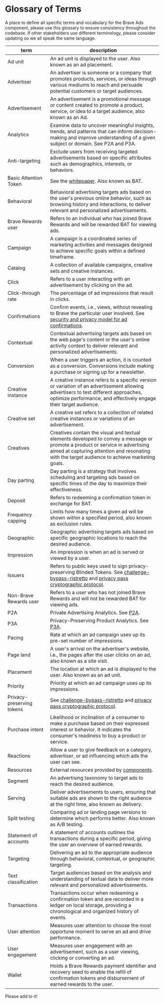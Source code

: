 # Glossary of Terms

A place to define all specific terms and vocabulary for the Brave Ads component, please use this glossary to ensure consistency throughout the codebase. If other stakeholders use different terminology, please consider updating so we all speak the same language.

| term  | description  |
|---|---|
| Ad unit  | An ad unit is displayed to the user. Also known as an ad placement.  |
| Advertiser  | An advertiser is someone or a company that promotes products, services, or ideas through various mediums to reach and persuade potential customers or target audiences.  |
| Advertisement  | An advertisement is a promotional message or content created to promote a product, service, or idea to a target audience, also known as an Ad.  |
| Analytics  | Examine data to uncover meaningful insights, trends, and patterns that can inform decision-making and improve understanding of a given subject or domain. See P2A and P3A.  |
| Anti-targeting  | Exclude users from receiving targeted advertisements based on specific attributes such as demographics, interests, or behaviors.  |
| Basic Attention Token  | See the [whitepaper](https://basicattentiontoken.org/static-assets/documents/BasicAttentionTokenWhitePaper-4.pdf). Also known as BAT.  |
| Behavioral  | Behavioral advertising targets ads based on the user's previous online behavior, such as browsing history and interactions, to deliver relevant and personalized advertisements.  |
| Brave Rewards user  | Refers to an individual who has joined Brave Rewards and will be rewarded BAT for viewing ads.  |
| Campaign  | A campaign is a coordinated series of marketing activities and messages designed to achieve specific goals within a defined timeframe.  |
| Catalog  | A collection of available campaigns, creative sets and creative instances.  |
| Click  | Refers to a user interacting with an advertisement by clicking on the ad.  |
| Click-through rate  | The percentage of ad impressions that result in clicks.  |
| Confirmations  | Confirm events, i.e., views, without revealing to Brave the particular user involved. See [security and privacy model for ad confirmations](https://github.com/brave/brave-browser/wiki/Security-and-privacy-model-for-ad-confirmations).  |
| Contextual  | Contextual advertising targets ads based on the web page's content or the user's online activity context to deliver relevant and personalized advertisements.  |
| Conversion  | When a user triggers an action, it is counted as a conversion. Conversions include making a purchase or signing up for a newsletter.  |
| Creative instance  | A creative instance refers to a specific version or variation of an advertisement allowing advertisers to test different approaches, optimize performance, and effectively engage their target audience.  |
| Creative set  | A creative set refers to a collection of related creative instances or variations of an advertisement.  |
| Creatives  | Creatives contain the visual and textual elements developed to convey a message or promote a product or service in advertising aimed at capturing attention and resonating with the target audience to achieve marketing goals.  |
| Day parting  | Day parting is a strategy that involves scheduling and targeting ads based on specific times of the day to maximize their effectiveness.  |
| Deposit  | Refers to redeeming a confirmation token in exchange for BAT.  |
| Frequency capping  | Limits how many times a given ad will be shown within a specified period, also known as exclusion rules.  |
| Geographic  | Geographic advertising targets ads based on specific geographic locations to reach the desired audience.  |
| Impression  | An impression is when an ad is served or viewed by a user.  |
| Issuers  | Refers to public keys used to sign privacy-preserving Blinded Tokens. See [challenge-bypass-ristretto](https://github.com/brave-intl/challenge-bypass-ristretto) and [privacy pass cryptographic protocol](https://www.petsymposium.org/2018/files/papers/issue3/popets-2018-0026.pdf).  |
| Non-Brave Rewards user  | Refers to a user who has not joined Brave Rewards and will not be rewarded BAT for viewing ads.  |
| P2A  | Private Advertising Analytics. See [P2A](https://github.com/brave/brave-browser/wiki/Randomized-Response-for-Private-Advertising-Analytics).  |
| P3A  | Privacy-Preserving Product Analytics. See [P3A](https://brave.com/privacy-preserving-product-analytics-p3a/).  |
| Pacing  | Rate at which an ad campaign uses up its pre-set number of impressions.  |
| Page land  | A user's arrival on the advertiser's website, i.e., the pages after the user clicks on an ad, also known as a site visit.  |
| Placement  | The location at which an ad is displayed to the user. Also known as an ad unit.  |
| Priority  | Priority at which an ad campaign uses up its impressions.  |
| Privacy-preserving tokens  | See [challenge-bypass-ristretto](https://github.com/brave-intl/challenge-bypass-ristretto) and [privacy pass cryptographic protocol](https://www.petsymposium.org/2018/files/papers/issue3/popets-2018-0026.pdf).  |
| Purchase intent  | Likelihood or inclination of a consumer to make a purchase based on their expressed interest or behavior. It indicates the consumer's readiness to buy a product or service.  |
| Reactions  | Allow a user to give feedback on a category, advertiser, or ad influencing which ads the user can see.  |
| Resources  | External resources provided by [components](brave://components).  |
| Segment  | An advertising taxonomy to target ads to reach the desired audience.  |
| Serving  | Deliver advertisements to users, ensuring that suitable ads are shown to the right audience at the right time, also known as delivery.  |
| Split testing  | Comparing ad or landing page versions to determine which performs better. Also known as A/B testing.  |
| Statement of accounts  | A statement of accounts outlines the transactions during a specific period, giving the user an overview of earned rewards.  |
| Targeting  | Delivering an ad to the appropriate audience through behavioral, contextual, or geographic targeting.  |
| Text classification  | Target audiences based on the analysis and understanding of textual data to deliver more relevant and personalized advertisements.  |
| Transactions  | Transactions occur when redeeming a confirmation token and are recorded in a ledger on local storage, providing a chronological and organized history of events.  |
| User attention  | Measures user attention to choose the most opportune moment to serve an ad and drive performance.  |
| User engagement  | Measures user engagement with an advertisement, such as a user viewing, clicking or converting an ad.  |
| Wallet  | Holds a Brave Rewards payment identifier and recovery seed to enable the refill of confirmation tokens and disbursement of earned rewards to the user.  |

Please add to it!
